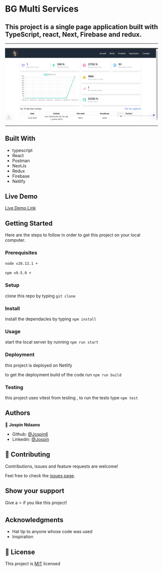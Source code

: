 # BG Multi Services
##  This project is a single page application built with TypeScript, react, Next, Firebase and redux.
<hr />

![screenshot](./dash.png)

<hr />

## Built With

- typescript
- React
- Postman
- NextJs 
- Redux
- Firebase
- Netlify

## Live Demo

[Live Demo Link](https://myweatherapplication-ts.netlify.app/)

## Getting Started

Here are the steps to follow in order to get this project on your local computer.

### Prerequisites

`node v20.13.1 +`

`npm v9.5.0 +`

### Setup

clone this repo by typing `git clone`

### Install

install the dependacies by typing `npm install`

### Usage

start the local server by running `npm run start`

### Deployment

this project is deployed on Netlify

to get the deployment build of the code run `npm run build`

### Testing

this project uses vitest from testing , to run the tests type `npm test` 

## Authors

👤 **Jospin Ndaano**

- Github: [@Jospin6](https://github.com/Jospin6)
- Linkedin: [@Jospin](https://www.linkedin.com/in/jospin-ndagano-8474b7267/)

## 🤝 Contributing

Contributions, issues and feature requests are welcome!

Feel free to check the [issues page](issues/).

## Show your support

Give a ⭐️ if you like this project!

## Acknowledgments

- Hat tip to anyone whose code was used
- Inspiration

## 📝 License

This project is [MIT](lic.url) licensed
